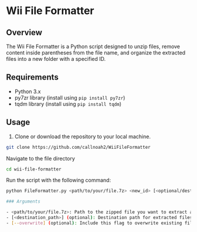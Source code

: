 # Wii File Formatter

## Overview

The Wii File Formatter is a Python script designed to unzip files, remove content inside parentheses from the file name, and organize the extracted files into a new folder with a specified ID.

## Requirements

- Python 3.x
- py7zr library (install using `pip install py7zr`)
- tqdm library (install using `pip install tqdm`)

## Usage

1. Clone or download the repository to your local machine.

```bash
git clone https://github.com/callnoah2/WiiFileFormatter
```
Navigate to the file directory
```bash
cd wii-file-formatter
```
Run the script with the following command:
```bash
python FileFormatter.py <path/to/your/file.7z> <new_id> [<optional/destinaiton>] [--overwrite]

### Arguments

- <path/to/your/file.7z>: Path to the zipped file you want to extract and organize.
- [<destination_path>] (optional): Destination path for extracted files (default: "/Volumes/WII/wbfs").
- [--overwrite] (optional): Include this flag to overwrite existing files in the destination folder.

